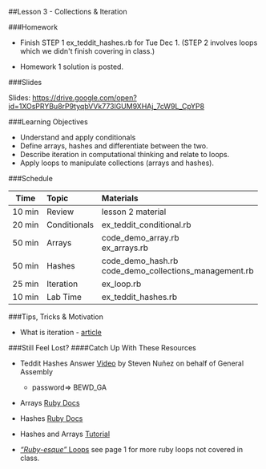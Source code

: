 
##Lesson 3 - Collections & Iteration 


###Homework

-	Finish STEP 1 ex_teddit_hashes.rb for Tue Dec 1. (STEP 2 involves loops which we didn't finish covering in class.)

- Homework 1 solution is posted.


###Slides

Slides: https://drive.google.com/open?id=1XOsPRYBu8rP9tyqbVVk773lGUM9XHAj_7cW9L_CpYP8


###Learning Objectives

*   Understand and apply conditionals
*	Define arrays, hashes and differentiate between the two.
*	Describe iteration in computational thinking and relate to loops.
*	Apply loops to manipulate collections  (arrays and hashes). 



###Schedule


| Time        | Topic| Materials|
| ------------- |:-------------|:-------------------|
| 10 min | Review| lesson 2 material| 
| 20 min | Conditionals | ex_teddit_conditional.rb |
| 50 min | Arrays|code_demo_array.rb <br> ex_arrays.rb | 
| 50 min | Hashes | code_demo_hash.rb <br> code_demo_collections_management.rb | 
| 25 min | Iteration | ex_loop.rb | 
| 10 min | Lab Time | ex_teddit_hashes.rb |




###Tips, Tricks & Motivation

-  What is iteration - [article](http://www.computerhope.com/jargon/i/iteration.htm)


###Still Feel Lost?
####Catch Up With These Resources

-	Teddit Hashes Answer [Video](http://vimeo.com/gatv/review/67752035/a90db9177f) by Steven Nuñez on behalf of General Assembly
	-	password=> BEWD_GA

-	Arrays [Ruby Docs](http://ruby-doc.org/core-2.0/Array.html)
-	Hashes [Ruby Docs](http://ruby-doc.org/core-2.0/Hash.html)
-	Hashes and Arrays [Tutorial](http://www.codecademy.com/courses/ruby-beginner-en-F3loB?curriculum_id=5059f8619189a5000201fbcb)
-	[*“Ruby-esque”* Loops](http://ruby.about.com/od/rubyfeatures/a/loops_2.htm) see page 1 for more ruby loops not covered in class.

